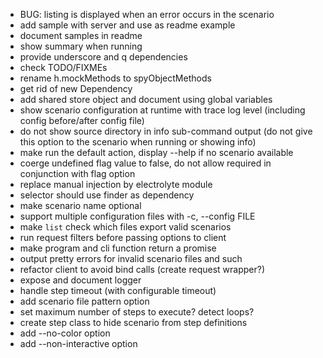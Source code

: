 * BUG: listing is displayed when an error occurs in the scenario
* add sample with server and use as readme example
* document samples in readme
* show summary when running
* provide underscore and q dependencies
* check TODO/FIXMEs
* rename h.mockMethods to spyObjectMethods
* get rid of new Dependency
* add shared store object and document using global variables
* show scenario configuration at runtime with trace log level (including config before/after config file)
* do not show source directory in info sub-command output (do not give this option to the scenario when running or showing info)
* make run the default action, display --help if no scenario available
* coerge undefined flag value to false, do not allow required in conjunction with flag option
* replace manual injection by electrolyte module
* selector should use finder as dependency
* make scenario name optional
* support multiple configuration files with -c, --config FILE
* make `list` check which files export valid scenarios
* run request filters before passing options to client
* make program and cli function return a promise
* output pretty errors for invalid scenario files and such
* refactor client to avoid bind calls (create request wrapper?)
* expose and document logger
* handle step timeout (with configurable timeout)
* add scenario file pattern option
* set maximum number of steps to execute? detect loops?
* create step class to hide scenario from step definitions
* add --no-color option
* add --non-interactive option

